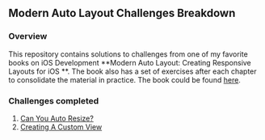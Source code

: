 
## Modern Auto Layout Challenges Breakdown

### Overview
This repository contains solutions to challenges from one of my favorite books on iOS Development **Modern Auto Layout: Creating Responsive Layouts for iOS **. The book also has a set of exercises after each chapter to consolidate the material in practice. The book could be found [here](https://useyourloaf.com/autolayout/).

### Challenges completed
1. [Can You Auto Resize?]()
2. [Creating A Custom View]()

